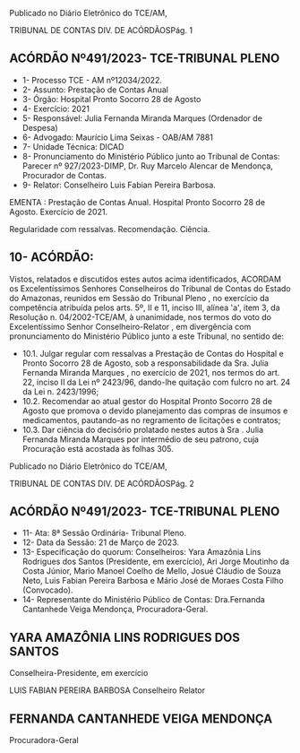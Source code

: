 Publicado  no  Diário  Eletrônico do TCE/AM,

TRIBUNAL DE CONTAS DIV. DE ACÓRDÃOSPág. 1

## ACÓRDÃO Nº491/2023- TCE-TRIBUNAL PLENO

- 1- Processo TCE - AM nº12034/2022.
- 2- Assunto: Prestação de Contas Anual
- 3- Órgão: Hospital Pronto Socorro 28 de Agosto
- 4- Exercício: 2021
- 5- Responsável: Julia Fernanda Miranda Marques (Ordenador de Despesa)
- 6- Advogado: Maurício Lima Seixas - OAB/AM 7881
- 7- Unidade Técnica: DICAD
- 8- Pronunciamento  do  Ministério  Público  junto  ao  Tribunal  de  Contas: Parecer  nº 927/2023-DIMP, Dr. Ruy Marcelo Alencar de Mendonça, Procurador de Contas.
- 9- Relator: Conselheiro Luis Fabian Pereira Barbosa.

EMENTA : Prestação  de  Contas  Anual.  Hospital Pronto Socorro 28 de Agosto. Exercício de 2021.

Regularidade com ressalvas. Recomendação. Ciência.

## 10-  ACÓRDÃO:

Vistos, relatados e discutidos estes autos acima identificados, ACORDAM os Excelentíssimos Senhores Conselheiros do Tribunal de Contas do Estado do Amazonas, reunidos em Sessão do Tribunal Pleno , no exercício da competência atribuída pelos arts. 5º, II e 11, inciso III, alínea 'a', item 3, da Resolução n. 04/2002-TCE/AM, à unanimidade, nos termos do voto do Excelentíssimo Senhor Conselheiro-Relator , em divergência com pronunciamento do Ministério Público junto a este Tribunal, no sentido de:

- 10.1. Julgar  regular  com  ressalvas a  Prestação  de  Contas  do  Hospital  e Pronto  Socorro  28  de  Agosto,  sob  a  responsabilidade  da Sra.  Julia Fernanda  Miranda Marques , no  exercício  de  2021,  nos  termos  do  art. 22, inciso II da Lei nº 2423/96, dando-lhe quitação com fulcro no art. 24 da Lei n. 2423/1996;
- 10.2. Recomendar ao atual gestor do Hospital Pronto Socorro 28 de Agosto que promova o devido planejamento das compras de insumos e medicamentos, pautando-as no regramento de licitações e contratos;
- 10.3. Dar  ciência do  decisório  prolatado  nestes  autos  à Sra . Julia  Fernanda Miranda Marques por  intermédio  de  seu  patrono,  cuja  Procuração  está acostada às folhas 305.

Publicado  no  Diário  Eletrônico do TCE/AM,

TRIBUNAL DE CONTAS DIV. DE ACÓRDÃOSPág. 2

## ACÓRDÃO Nº491/2023- TCE-TRIBUNAL PLENO

- 11-  Ata: 8ª Sessão Ordinária- Tribunal Pleno.
- 12-  Data da Sessão: 21 de Março de 2023.
- 13-  Especificação  do  quorum: Conselheiros:  Yara  Amazônia  Lins  Rodrigues  dos Santos (Presidente, em exercício), Ari Jorge Moutinho da Costa Júnior, Mario Manoel Coelho de Mello, Josué Cláudio de Souza Neto, Luis Fabian Pereira Barbosa e Mário José de Moraes Costa Filho (Convocado).
- 14-  Representante do Ministério Público de Contas: Dra.Fernanda Cantanhede Veiga Mendonça, Procuradora-Geral.

## YARA AMAZÔNIA LINS RODRIGUES DOS SANTOS

Conselheira-Presidente, em exercício

LUIS FABIAN PEREIRA BARBOSA Conselheiro Relator

## FERNANDA CANTANHEDE VEIGA MENDONÇA

Procuradora-Geral